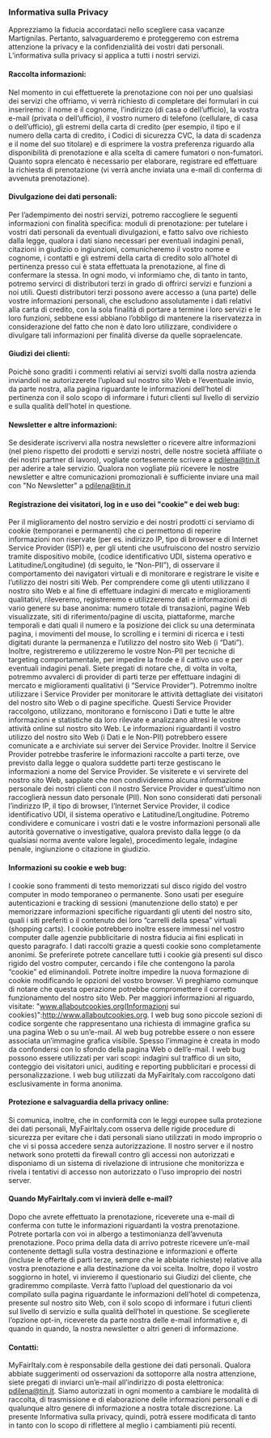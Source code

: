 ### Informativa sulla Privacy

Apprezziamo la fiducia accordataci nello scegliere casa vacanze Martignilas. Pertanto, salvaguarderemo e proteggeremo con estrema attenzione la privacy e la confidenzialità dei vostri dati personali. L’informativa sulla privacy si applica a tutti i nostri servizi.

#### Raccolta informazioni:

Nel momento in cui effettuerete la prenotazione con noi per uno qualsiasi dei servizi che offriamo, vi verrà richiesto di completare dei formulari in cui inseriremo: il nome e il cognome, l’indirizzo (di casa o dell’ufficio), la vostra e-mail (privata o dell’ufficio), il vostro numero di telefono (cellulare, di casa o dell’ufficio), gli estremi della carta di credito (per esempio, il tipo e il numero della carta di credito, i Codici di sicurezza CVC, la data di scadenza e il nome del suo titolare) e di esprimere la vostra preferenza riguardo alla disponibilità di prenotazione e alla scelta di camere fumatori o non-fumatori. Quanto sopra elencato è necessario per elaborare, registrare ed effettuare la richiesta di prenotazione (vi verrà anche inviata una e-mail di conferma di avvenuta prenotazione).

#### Divulgazione dei dati personali:

Per l’adempimento dei nostri servizi, potremo raccogliere le seguenti informazioni con finalità specifica: moduli di prenotazione: per tutelare i vostri dati personali da eventuali divulgazioni, e fatto salvo ove richiesto dalla legge, qualora i dati siano necessari per eventuali indagini penali, citazioni in giudizio o ingiunzioni, comunicheremo il vostro nome e cognome, i contatti e gli estremi della carta di credito solo all’hotel di pertinenza presso cui è stata effettuata la prenotazione, al fine di confermare la stessa. In ogni modo, vi informiamo che, di tanto in tanto, potremo servirci di distributori terzi in grado di offrirci servizi e funzioni a noi utili. Questi distributori terzi possono avere accesso a (una parte) delle vostre informazioni personali, che escludono assolutamente i dati relativi alla carta di credito, con la sola finalità di portare a termine i loro servizi e le loro funzioni, sebbene essi abbiano l’obbligo di mantenere la riservatezza in considerazione del fatto che non è dato loro utilizzare, condividere o divulgare tali informazioni per finalità diverse da quelle sopraelencate.

#### Giudizi dei clienti:

Poichè sono graditi i commenti relativi ai servizi svolti dalla nostra azienda inviandoli ne autorizzerete l’upload sul nostro sito Web e l’eventuale invio, da parte nostra, alla pagina riguardante le informazioni dell’hotel di pertinenza con il solo scopo di informare i futuri clienti sul livello di servizio e sulla qualità dell’hotel in questione.

#### Newsletter e altre informazioni:

Se desiderate iscrivervi alla nostra newsletter o ricevere altre informazioni (nel pieno rispetto dei prodotti e servizi nostri, delle nostre società affiliate o dei nostri partner di lavoro), vogliate cortesemente scrivere a [pdilena@tin.it](mailto:pdilena@tin.it "email") per aderire a tale servizio. Qualora non vogliate più ricevere le nostre newsletter e altre comunicazioni promozionali è sufficiente inviare una mail con "No Newsletter" a [pdilena@tin.it](mailto:pdilena@tin.it "email")

#### Registrazione dei visitatori, log in e uso dei "cookie" e dei web bug:

Per il miglioramento del nostro servizio e dei nostri prodotti ci serviamo di cookie (temporanei e permanenti) che ci permettono di reperire informazioni non riservate (per es. indirizzo IP, tipo di browser e di Internet Service Provider (ISP)) e, per gli utenti che usufruiscono del nostro servizio tramite dispositivo mobile, (codice identificativo UDI, sistema operativo e Latitudine/Longitudine) (di seguito, le “Non-PII”), di osservare il comportamento dei navigatori virtuali e di monitorare e registrare le visite e l’utilizzo dei nostri siti Web. Per comprendere come gli utenti utilizzano il nostro sito Web e al fine di effettuare indagini di mercato e miglioramenti qualitativi, rileveremo, registreremo e utilizzeremo dati e informazioni di vario genere su base anonima: numero totale di transazioni, pagine Web visualizzate, siti di riferimento/pagine di uscita, piattaforme, marche temporali e dati quali il numero e la posizione dei click su una determinata pagina, i movimenti del mouse, lo scrolling e i termini di ricerca e i testi digitati durante la permanenza e l’utilizzo del nostro sito Web (i “Dati”). Inoltre, registreremo e utilizzeremo le vostre Non-PII per tecniche di targeting comportamentale, per impedire la frode e il cattivo uso e per eventuali indagini penali. Siete pregati di notare che, di volta in volta, potremmo avvalerci di provider di parti terze per effettuare indagini di mercato e miglioramenti qualitativi (i “Service Provider”). Potremmo inoltre utilizzare i Service Provider per monitorare le attività dettagliate dei visitatori del nostro sito Web o di pagine specifiche. Questi Service Provider raccolgono, utilizzano, monitorano e forniscono i Dati e tutte le altre informazioni e statistiche da loro rilevate e analizzano altresì le vostre attività online sul nostro sito Web. Le informazioni riguardanti il vostro utilizzo del nostro sito Web (i Dati e le Non-PII) potrebbero essere comunicate a e archiviate sui server dei Service Provider. Inoltre il Service Provider potrebbe trasferire le informazioni raccolte a parti terze, ove previsto dalla legge o qualora suddette parti terze gestiscano le informazioni a nome del Service Provider. Se visiterete e vi servirete del nostro sito Web, sappiate che non condivideremo alcuna informazione personale dei nostri clienti con il nostro Service Provider e quest’ultimo non raccoglierà nessun dato personale (PII). Non sono considerati dati personali l’indirizzo IP, il tipo di browser, l’Internet Service Provider, il codice identificativo UDI, il sistema operativo e Latitudine/Longitudine. Potremo condividere e comunicare i vostri dati e le vostre informazioni personali alle autorità governative o investigative, qualora previsto dalla legge (o da qualsiasi norma avente valore legale), procedimento legale, indagine penale, ingiunzione o citazione in giudizio.

#### Informazioni su cookie e web bug:

I cookie sono frammenti di testo memorizzati sul disco rigido del vostro computer in modo temporaneo o permanente. Sono usati per eseguire autenticazioni e tracking di sessioni (manutenzione dello stato) e per memorizzare informazioni specifiche riguardanti gli utenti del nostro sito, quali i siti preferiti o il contenuto dei loro “carrelli della spesa” virtuali (shopping carts). I cookie potrebbero inoltre essere immessi nel vostro computer dalle agenzie pubblicitarie di nostra fiducia ai fini esplicati in questo paragrafo. I dati raccolti grazie a questi cookie sono completamente anonimi. Se preferirete potrete cancellare tutti i cookie già presenti sul disco rigido del vostro computer, cercando i file che contengono la parola “cookie” ed eliminandoli. Potrete inoltre impedire la nuova formazione di cookie modificando le opzioni del vostro browser. Vi preghiamo comunque di notare che questa operazione potrebbe compromettere il corretto funzionamento del nostro sito Web. Per maggiori informazioni al riguardo, visitate: "www.allaboutcookies.org(Informazioni sui cookies)":http://www.allaboutcookies.org. I web bug sono piccole sezioni di codice sorgente che rappresentano una richiesta di immagine grafica su una pagina Web o su un’e-mail. Al web bug potrebbe essere o non essere associata un’immagine grafica visibile. Spesso l’immagine è creata in modo da confondersi con lo sfondo della pagina Web o dell’e-mail. I web bug possono essere utilizzati per vari scopi: indagini sul traffico di un sito, conteggio dei visitatori unici, auditing e reporting pubblicitari e processi di personalizzazione. I web bug utilizzati da MyFairItaly.com raccolgono dati esclusivamente in forma anonima.

#### Protezione e salvaguardia della privacy online:

Si comunica, inoltre, che in conformità con le leggi europee sulla protezione dei dati personali, MyFairItaly.com osserva delle rigide procedure di sicurezza per evitare che i dati personali siano utilizzati in modo improprio o che vi si possa accedere senza autorizzazione. Il nostro server e il nostro network sono protetti da firewall contro gli accessi non autorizzati e disponiamo di un sistema di rivelazione di intrusione che monitorizza e rivela i tentativi di accesso non autorizzato o l’uso improprio dei nostri server.

#### Quando MyFairItaly.com vi invierà delle e-mail?

Dopo che avrete effettuato la prenotazione, riceverete una e-mail di conferma con tutte le informazioni riguardanti la vostra prenotazione. Potrete portarla con voi in albergo a testimonianza dell’avvenuta prenotazione. Poco prima della data di arrivo potreste ricevere un’e-mail contenente dettagli sulla vostra destinazione e informazioni e offerte (incluse le offerte di parti terze, sempre che le abbiate richieste) relative alla vostra prenotazione e alla destinazione da voi scelta. Inoltre, dopo il vostro soggiorno in hotel, vi invieremo il questionario sui Giudizi del cliente, che gradiremmo compilaste. Verrà fatto l’upload del questionario da voi compilato sulla pagina riguardante le informazioni dell’hotel di competenza, presente sul nostro sito Web, con il solo scopo di informare i futuri clienti sul livello di servizio e sulla qualità dell’hotel in questione. Se sceglierete l’opzione opt-in, riceverete da parte nostra delle e-mail informative e, di quando in quando, la nostra newsletter o altri generi di informazione.

#### Contatti:

MyFairItaly.com è responsabile della gestione dei dati personali. Qualora abbiate suggerimenti od osservazioni da sottoporre alla nostra attenzione, siete pregati di inviarci un’e-mail all’indirizzo di posta elettronica: [pdilena@tin.it](mailto:pdilena@tin.it "email"). Siamo autorizzati in ogni momento a cambiare le modalità di raccolta, di trasmissione e di elaborazione delle informazioni personali e di qualunque altro genere di informazione a nostra totale discrezione. La presente Informativa sulla privacy, quindi, potrà essere modificata di tanto in tanto con lo scopo di riflettere al meglio i cambiamenti più recenti.
